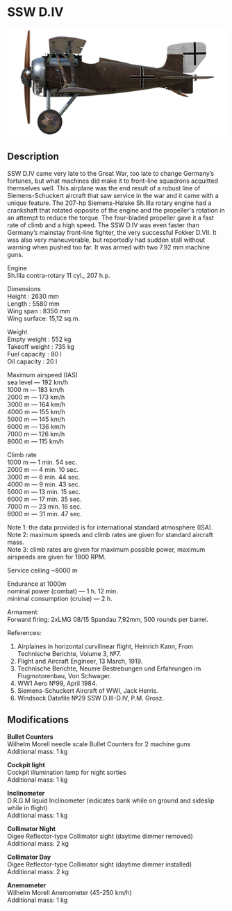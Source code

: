 # SSW D.IV

![schuckertdiv](../images/planes/schuckertdiv.png)

## Description

SSW D.IV came very late to the Great War, too late to change Germany’s fortunes, but what machines did make it to front-line squadrons acquitted themselves well. This airplane was the end result of a robust line of Siemens-Schuckert aircraft that saw service in the war and it came with a unique feature. The 207-hp Siemens-Halske Sh.IIIa rotary engine had a crankshaft that rotated opposite of the engine and the propeller\'s rotation in an attempt to reduce the torque. The four-bladed propeller gave it a fast rate of climb and a high speed. The SSW D.IV was even faster than Germany’s mainstay front-line fighter, the very successful Fokker D.VII. It was also very maneuverable, but reportedly had sudden stall without warning when pushed too far. It was armed with two 7.92 mm machine guns.  
  
  
Engine  
Sh.IIIa contra-rotary 11 cyl., 207 h.p.  
  
Dimensions  
Height : 2630 mm  
Length : 5580 mm  
Wing span : 8350 mm  
Wing surface: 15,12 sq.m.  
  
Weight  
Empty weight : 552 kg  
Takeoff weight : 735 kg  
Fuel capacity : 80 l  
Oil capacity : 20 l  
  
Maximum airspeed (IAS)  
sea level — 192 km/h  
1000 m — 183 km/h  
2000 m — 173 km/h  
3000 m — 164 km/h  
4000 m — 155 km/h  
5000 m — 145 km/h  
6000 m — 136 km/h  
7000 m — 126 km/h  
8000 m — 115 km/h  
  
Climb rate  
1000 m — 1 min. 54 sec.  
2000 m — 4 min. 10 sec.  
3000 m — 6 min. 44 sec.  
4000 m — 9 min. 43 sec.  
5000 m — 13 min. 15 sec.  
6000 m — 17 min. 35 sec.  
7000 m — 23 min. 16 sec.  
8000 m — 31 min. 47 sec.  
  
Note 1: the data provided is for international standard atmosphere (ISA).  
Note 2: maximum speeds and climb rates are given for standard aircraft mass.  
Note 3: climb rates are given for maximum possible power, maximum airspeeds are given for 1800 RPM.  
  
Service ceiling ~8000 m  
  
Endurance at 1000m  
nominal power (combat) — 1 h. 12 min.  
minimal consumption (cruise) — 2 h.  
  
Armament:  
Forward firing: 2хLMG 08/15 Spandau 7,92mm, 500 rounds per barrel.  
  
References:  
1) Airplaines in horizontal curvilinear flight, Heinrich Kann, From Technische Berichte, Volume 3, №7.  
2) Flight and Aircraft Engineer, 13 March, 1919.  
3) Technische Berichte, Neuere Bestrebungen und Erfahrungen im Flugmotorenbau, Von Schwager.  
4) WW1 Aero №99, April 1984.  
5) Siemens-Schuckert Aircraft of WWI, Jack Herris.  
6) Windsock Datafile №29 SSW D.III-D.IV, P.M. Grosz.

## Modifications

**Bullet Counters**  
Wilhelm Morell needle scale Bullet Counters for 2 machine guns  
Additional mass: 1 kg

**Cockpit light**  
Cockpit illumination lamp for night sorties  
Additional mass: 1 kg

**Inclinometer**  
D.R.G.M liquid Inclinometer (indicates bank while on ground and sideslip while in flight)  
Additional mass: 1 kg

**Collimator Night**  
Oigee Reflector-type Collimator sight (daytime dimmer removed)  
Additional mass: 2 kg

**Collimator Day**  
Oigee Reflector-type Collimator sight (daytime dimmer installed)  
Additional mass: 2 kg

**Anemometer**  
Wilhelm Morell Anemometer (45-250 km/h)  
Additional mass: 1 kg
